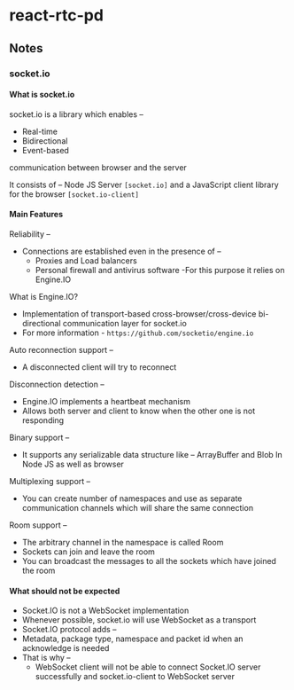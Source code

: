 # react-rtc-pd

## Notes

### socket.io

#### What is socket.io

socket.io is a library which enables –

- Real-time
- Bidirectional
- Event-based

communication between browser and the server

It consists of – Node JS Server `[socket.io]` and a JavaScript client library for the browser `[socket.io-client]`

#### Main Features

Reliability –

- Connections are established even in the presence of –
  - Proxies and Load balancers
  - Personal firewall and antivirus software
-For this purpose it relies on Engine.IO

What is Engine.IO?

- Implementation of transport-based cross-browser/cross-device bi-directional communication layer for socket.io
- For more information - `https://github.com/socketio/engine.io`

Auto reconnection support –

- A disconnected client will try to reconnect

Disconnection detection –

- Engine.IO implements a heartbeat mechanism
- Allows both server and client to know when the other one is not responding

Binary support –

- It supports any serializable data structure like – ArrayBuffer and Blob
 In Node JS as well as browser

Multiplexing support –

- You can create number of namespaces and use as separate communication channels which will share the same connection

Room support –

- The arbitrary channel in the namespace is called Room
- Sockets can join and leave the room
- You can broadcast the messages to all the sockets which have joined the room

#### What should not be expected

- Socket.IO is not a WebSocket implementation
- Whenever possible, socket.io will use WebSocket as a transport
- Socket.IO protocol adds –
- Metadata, package type, namespace and packet id when an acknowledge is needed
- That is why –
  - WebSocket client will not be able to connect Socket.IO server successfully and socket.io-client to WebSocket server
